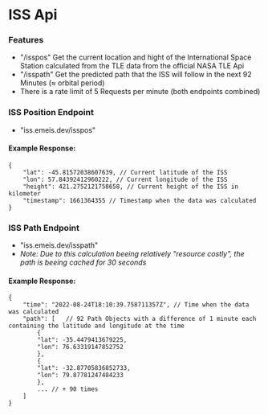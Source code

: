 # ISS Api

### Features

- "/isspos" Get the current location and hight of the International Space Station calculated from the TLE data from the official NASA TLE Api
- "/isspath" Get the predicted path that the ISS will follow in the next 92 Minutes (≈ orbital period)
- There is a rate limit of 5 Requests per minute (both endpoints combined)

### ISS Position Endpoint
- "iss.emeis.dev/isspos"
#### Example Response: 

```json5
{
    "lat": -45.81572038607639, // Current latitude of the ISS
    "lon": 57.84392412960222, // Current longitude of the ISS
    "height": 421.2752121758658, // Current height of the ISS in kilometer
    "timestamp": 1661364355 // Timestamp when the data was calculated
}
```

### ISS Path Endpoint
- "iss.emeis.dev/isspath"
- *Note: Due to this calculation beeing relatively "resource costly", the path is beeing cached for 30 seconds*
#### Example Response: 

```json5
{
    "time": "2022-08-24T18:10:39.758711357Z", // Time when the data was calculated
    "path": [   // 92 Path Objects with a difference of 1 minute each containing the latitude and longitude at the time
        {
        "lat": -35.4479413679225,
        "lon": 76.63319147852752
        },
        {
        "lat": -32.87705836852733,
        "lon": 79.87781247484233
        },
        ... // + 90 times
    ]
}
```